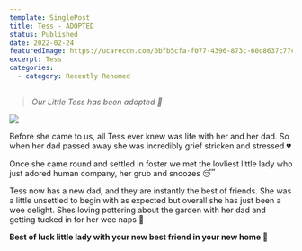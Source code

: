 ```yaml
---
template: SinglePost
title: Tess - ADOPTED
status: Published
date: 2022-02-24
featuredImage: https://ucarecdn.com/0bfb5cfa-f077-4396-873c-60c8637c77c5/-/crop/720x544/0,227/-/preview/
excerpt: Tess
categories:
  - category: Recently Rehomed
---
```

> *Our Little Tess has been adopted 🤗*




![](https://ucarecdn.com/bbbbfb7c-15a7-4125-b382-673cd4c6fd99/)

Before she came to us, all Tess ever knew was life with her and her dad. So when her dad passed away she was incredibly grief stricken and stressed 💔


Once she came round and settled in foster we met the lovliest little lady who just adored human company, her grub and snoozes 😴


Tess now has a new dad, and they are instantly the best of friends. She was a little unsettled to begin with as expected but overall she has just been a wee delight. Shes loving pottering about the garden with her dad and getting tucked in for her wee naps 🤗


**Best of luck little lady with your new best friend in your new home 🏡**